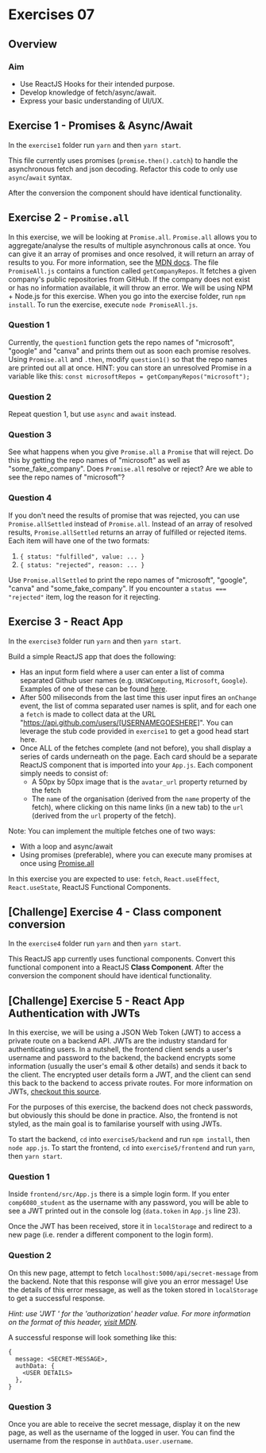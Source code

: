 # Exercises 07

## Overview

### Aim

- Use ReactJS Hooks for their intended purpose.
- Develop knowledge of fetch/async/await.
- Express your basic understanding of UI/UX.

## Exercise 1 - Promises & Async/Await

In the `exercise1` folder run `yarn` and then `yarn start`.

This file currently uses promises (`promise.then().catch`) to handle the asynchronous fetch and json decoding. Refactor this code to only use `async`/`await` syntax.

After the conversion the component should have identical functionality.

## Exercise 2 - `Promise.all`

In this exercise, we will be looking at `Promise.all`.
`Promise.all` allows you to aggregate/analyse the results of multiple asynchronous calls at once.
You can give it an array of promises and once resolved, it will return an array of results to you.
For more information, see the [MDN docs](https://developer.mozilla.org/en-US/docs/Web/JavaScript/Reference/Global_Objects/Promise/all).
The file `PromiseAll.js` contains a function called `getCompanyRepos`. It fetches a given company's public repositories from GitHub.
If the company does not exist or has no information available, it will throw an error.
We will be using NPM + Node.js for this exercise. When you go into the exercise folder, run `npm install`.
To run the exercise, execute `node PromiseAll.js`.

### Question 1

Currently, the `question1` function gets the repo names of "microsoft", "google" and "canva" and prints them out as soon each promise resolves.
Using `Promise.all` and `.then`, modify `question1()` so that the repo names are printed out all at once.
HINT: you can store an unresolved Promise in a variable like this: `const microsoftRepos = getCompanyRepos("microsoft");`

### Question 2

Repeat question 1, but use `async` and `await` instead.

### Question 3

See what happens when you give `Promise.all` a `Promise` that will reject.
Do this by getting the repo names of "microsoft" as well as "some_fake_company".
Does `Promise.all` resolve or reject?
Are we able to see the repo names of "microsoft"?

### Question 4

If you don't need the results of promise that was rejected, you can use `Promise.allSettled` instead of `Promise.all`.
Instead of an array of resolved results, `Promise.allSettled` returns an array of fulfilled or rejected items.
Each item will have one of the two formats:

1. `{ status: "fulfilled", value: ... }`
2. `{ status: "rejected", reason: ... }`

Use `Promise.allSettled` to print the repo names of "microsoft", "google", "canva" and "some_fake_company".
If you encounter a `status === "rejected"` item, log the reason for it rejecting.

## Exercise 3 - React App

In the `exercise3` folder run `yarn` and then `yarn start`.

Build a simple ReactJS app that does the following:

- Has an input form field where a user can enter a list of comma separated Github user names (e.g. `UNSWComputing`, `Microsoft`, `Google`). Examples of one of these can be found [here](https://api.github.com/users/Microsoft).
- After 500 miliseconds from the last time this user input fires an `onChange` event, the list of comma separated user names is split, and for each one a `fetch` is made to collect data at the URL "https://api.github.com/users/[USERNAMEGOESHERE]". You can leverage the stub code provided in `exercise1` to get a good head start here.
- Once ALL of the fetches complete (and not before), you shall display a series of cards underneath on the page. Each card should be a separate ReactJS component that is imported into your `App.js`. Each component simply needs to consist of:
  - A 50px by 50px image that is the `avatar_url` property returned by the fetch
  - The `name` of the organisation (derived from the `name` property of the fetch), where clicking on this name links (in a new tab) to the `url` (derived from the `url` property of the fetch).

Note: You can implement the multiple fetches one of two ways:

- With a loop and async/await
- Using promises (preferable), where you can execute many promises at once using [Promise.all](https://developer.mozilla.org/en-US/docs/Web/JavaScript/Reference/Global_Objects/Promise/all)

In this exercise you are expected to use: `fetch`, `React.useEffect`, `React.useState`, ReactJS Functional Components.

## [Challenge] Exercise 4 - Class component conversion

In the `exercise4` folder run `yarn` and then `yarn start`.

This ReactJS app currently uses functional components. Convert this functional component into a ReactJS **Class Component**. After the conversion the component should have identical functionality.

## [Challenge] Exercise 5 - React App Authentication with JWTs

In this exercise, we will be using a JSON Web Token (JWT) to access a private route on a backend API.
JWTs are the industry standard for authenticating users.
In a nutshell, the frontend client sends a user's username and password to the backend, the backend encrypts some information (usually the user's email & other details) and sends it back to the client.
The encrypted user details form a JWT, and the client can send this back to the backend to access private routes.
For more information on JWTs, [checkout this source](https://jwt.io/introduction/).

For the purposes of this exercise, the backend does not check passwords, but obviously this should be done in practice.
Also, the frontend is not styled, as the main goal is to familarise yourself with using JWTs.

To start the backend, `cd` into `exercise5/backend` and run `npm install`, then `node app.js`.
To start the frontend, `cd` into `exercise5/frontend` and run `yarn`, then `yarn start`.

### Question 1

Inside `frontend/src/App.js` there is a simple login form. If you enter `comp6080_student` as the username with any password, you will be able to see a JWT printed out in the console log (`data.token` in `App.js` line 23).

Once the JWT has been received, store it in `localStorage` and redirect to a new page (i.e. render a different component to the login form).

### Question 2

On this new page, attempt to fetch `localhost:5000/api/secret-message` from the backend.
Note that this response will give you an error message!
Use the details of this error message, as well as the token stored in `localStorage` to get a successful response.

_Hint: use 'JWT <TOKEN>' for the 'authorization' header value. For more information on the format of this header, [visit MDN](https://developer.mozilla.org/en-US/docs/Web/HTTP/Headers/Authorization)._

A successful response will look something like this:

```
{
  message: <SECRET-MESSAGE>,
  authData: {
    <USER DETAILS>
  },
}
```

### Question 3

Once you are able to receive the secret message, display it on the new page, as well as the username of the logged in user.
You can find the username from the response in `authData.user.username`.
